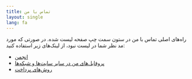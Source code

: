 ```yaml
---
title: تماس با من
layout: single
lang: fa
---
```

راه‌های اصلی تماس با من در ستون سمت چپ صفحه لیست شده. در صورتی که مورد مد نظر شما در لیست نبود، از لینک‌های زیر استفاده کنید:

* [انجمن](https://forum.omid.dev)
* [پروفایل‌های من در سایر سایت‌ها و شبکه‌ها](links)
* [روش‌های پرداخت](payment-options)
